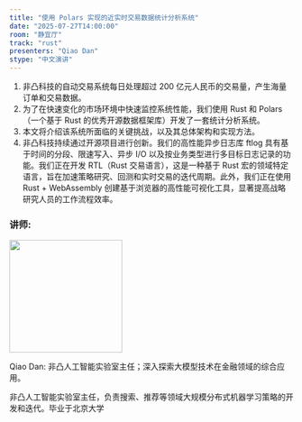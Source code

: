 ```yaml
---
title: "使用 Polars 实现的近实时交易数据统计分析系统"
date: "2025-07-27T14:00:00"
room: "静宜厅"
track: "rust"
presenters: "Qiao Dan"
stype: "中文演讲"
---
```


1. 非凸科技的自动交易系统每日处理超过 200 亿元人民币的交易量，产生海量订单和交易数据。
2. 为了在快速变化的市场环境中快速监控系统性能，我们使用 Rust 和 Polars（一个基于 Rust 的优秀开源数据框架库）开发了一套统计分析系统。
3. 本文将介绍该系统所面临的关键挑战，以及其总体架构和实现方法。
4. 非凸科技持续通过开源项目进行创新。我们的高性能异步日志库 ftlog 具有基于时间的分段、限速写入、异步 I/O 以及按业务类型进行多目标日志记录的功能。我们正在开发 RTL（Rust 交易语言），这是一种基于 Rust 宏的领域特定语言，旨在加速策略研究、回测和实时交易的迭代周期。此外，我们正在使用 Rust + WebAssembly 创建基于浏览器的高性能可视化工具，显著提高战略研究人员的工作流程效率。

### 讲师:

<img src="https://sessionize.com/image/bc5c-400o400o1-sd3Nq5XThHRiH4tAetJ151.jpg" width="200" /><br/>

Qiao Dan: 非凸人工智能实验室主任；深入探索大模型技术在金融领域的综合应用。

非凸人工智能实验室主任，负责搜索、推荐等领域大规模分布式机器学习策略的开发和迭代。毕业于北京大学